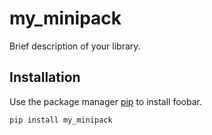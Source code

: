 # my_minipack

Brief description of your library.

## Installation

Use the package manager [pip](https://pip.pypa.io/en/stable/) to install foobar.

```bash
pip install my_minipack
